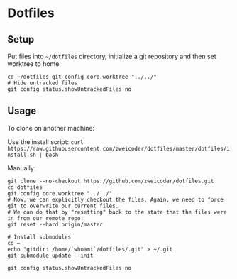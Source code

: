 # Dotfiles

## Setup
Put files into `~/dotfiles` directory, initialize a git repository and then set worktree to home:

```
cd ~/dotfiles git config core.worktree "../../"
# Hide untracked files
git config status.showUntrackedFiles no
```
 
## Usage
To clone on another machine:

Use the install script:
`curl https://raw.githubusercontent.com/zweicoder/dotfiles/master/dotfiles/install.sh | bash`

Manually:

```
git clone --no-checkout https://github.com/zweicoder/dotfiles.git
cd dotfiles
git config core.worktree "../../"
# Now, we can explicitly checkout the files. Again, we need to force git to overwrite our current files. 
# We can do that by "resetting" back to the state that the files were in from our remote repo:
git reset --hard origin/master

# Install submodules
cd ~
echo "gitdir: /home/`whoami`/dotfiles/.git" > ~/.git
git submodule update --init

git config status.showUntrackedFiles no
```
